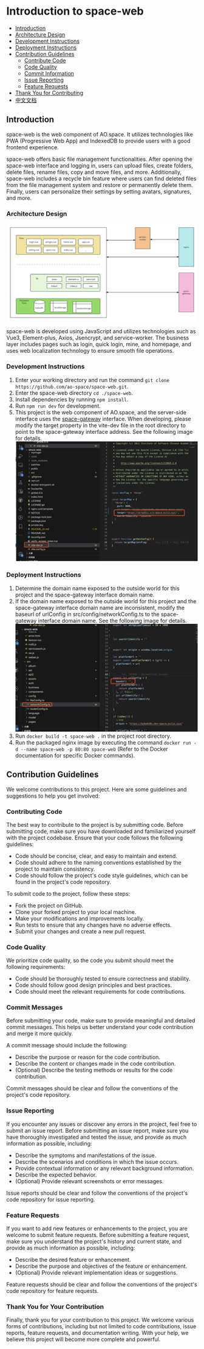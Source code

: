 # Introduction to space-web

- [Introduction](#introduction)
- [Architecture Design](#architecture-design)
- [Development Instructions](#development-instructions)
- [Deployment Instructions](#deployment-instructions)
- [Contribution Guidelines](#contribution-guidelines)
  - [Contribute Code](#contribute-code)
  - [Code Quality](#code-quality)
  - [Commit Information](#commit-information)
  - [Issue Reporting](#issue-reporting)
  - [Feature Requests](#feature-requests)
- [Thank You for Contributing](#thank-you-for-contributing)
- [中文文档](/README_zh.md)

## Introduction

space-web is the web component of AO.space. It utilizes technologies like PWA (Progressive Web App) and IndexedDB to provide users with a good frontend experience.

space-web offers basic file management functionalities. After opening the space-web interface and logging in, users can upload files, create folders, delete files, rename files, copy and move files, and more. Additionally, space-web includes a recycle bin feature where users can find deleted files from the file management system and restore or permanently delete them. Finally, users can personalize their settings by setting avatars, signatures, and more.

### Architecture Design

![Alt text](image.png)

space-web is developed using JavaScript and utilizes technologies such as Vue3, Element-plus, Axios, Jsencrypt, and service-worker. The business layer includes pages such as login, quick login, mine, and homepage, and uses web localization technology to ensure smooth file operations.

### Development Instructions

1. Enter your working directory and run the command `git clone https://github.com/ao-space/space-web.git`.
2. Enter the space-web directory `cd ./space-web`.
3. Install dependencies by running `npm install`.
4. Run `npm run dev` for development.
6. This project is the web component of AO.space, and the server-side interface uses the [space-gateway](https://github.com/ao-space/space-gateway) interface. When developing, please modify the target property in the vite-dev file in the root directory to point to the space-gateway interface address.
See the following image for details.
![Alt text](./img/image.png)

### Deployment Instructions

1. Determine the domain name exposed to the outside world for this project and the space-gateway interface domain name.
2. If the domain name exposed to the outside world for this project and the space-gateway interface domain name are inconsistent, modify the baseurl of urlConfig in src/config/networkConfig.ts to the space-gateway interface domain name.
See the following image for details.
![Alt text](./img/image-1.png)
3. Run `docker build -t space-web .` in the project root directory.
4. Run the packaged nginx image by executing the command `docker run -d --name space-web -p 80:80 space-web` (Refer to the Docker documentation for specific Docker commands).

## Contribution Guidelines

We welcome contributions to this project. Here are some guidelines and suggestions to help you get involved:

### Contributing Code

The best way to contribute to the project is by submitting code. Before submitting code, make sure you have downloaded and familiarized yourself with the project codebase. Ensure that your code follows the following guidelines:

- Code should be concise, clear, and easy to maintain and extend.
- Code should adhere to the naming conventions established by the project to maintain consistency.
- Code should follow the project's code style guidelines, which can be found in the project's code repository.

To submit code to the project, follow these steps:

- Fork the project on GitHub.
- Clone your forked project to your local machine.
- Make your modifications and improvements locally.
- Run tests to ensure that any changes have no adverse effects.
- Submit your changes and create a new pull request.

### Code Quality

We prioritize code quality, so the code you submit should meet the following requirements:

- Code should be thoroughly tested to ensure correctness and stability.
- Code should follow good design principles and best practices.
- Code should meet the relevant requirements for code contributions.

### Commit Messages

Before submitting your code, make sure to provide meaningful and detailed commit messages. This helps us better understand your code contribution and merge it more quickly.

A commit message should include the following:

- Describe the purpose or reason for the code contribution.
- Describe the content or changes made in the code contribution.
- (Optional) Describe the testing methods or results for the code contribution.

Commit messages should be clear and follow the conventions of the project's code repository.

### Issue Reporting

If you encounter any issues or discover any errors in the project, feel free to submit an issue report. Before submitting an issue report, make sure you have thoroughly investigated and tested the issue, and provide as much information as possible, including:

- Describe the symptoms and manifestations of the issue.
- Describe the scenarios and conditions in which the issue occurs.
- Provide contextual information or any relevant background information.
- Describe the expected behavior.
- (Optional) Provide relevant screenshots or error messages.

Issue reports should be clear and follow the conventions of the project's code repository for issue reporting.

### Feature Requests

If you want to add new features or enhancements to the project, you are welcome to submit feature requests. Before submitting a feature request, make sure you understand the project's history and current state, and provide as much information as possible, including:

- Describe the desired feature or enhancement.
- Describe the purpose and objectives of the feature or enhancement.
- (Optional) Provide relevant implementation ideas or suggestions.

Feature requests should be clear and follow the conventions of the project's code repository for feature requests.

### Thank You for Your Contribution

Finally, thank you for your contribution to this project. We welcome various forms of contributions, including but not limited to code contributions, issue reports, feature requests, and documentation writing. With your help, we believe this project will become more complete and powerful.